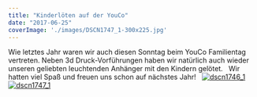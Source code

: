 ```yaml
---
title: "Kinderlöten auf der YouCo"
date: "2017-06-25"
coverImage: './images/DSCN1747_1-300x225.jpg'
---
```


Wie letztes Jahr waren wir auch diesen Sonntag beim YouCo Familientag vertreten. Neben 3d Druck-Vorführungen haben wir natürlich auch wieder unseren geliebten leuchtenden Anhänger mit den Kindern gelötet.   Wir hatten viel Spaß und freuen uns schon auf nächstes Jahr!   [![dscn1746_1](../images/DSCN1746_1-300x225.jpg)](https://hackzogtum-coburg.de/wp-content/uploads/2017/06/DSCN1746_1.jpg) [![dscn1747_1](../images/DSCN1747_1-300x225.jpg)](https://hackzogtum-coburg.de/wp-content/uploads/2017/06/DSCN1747_1.jpg)
